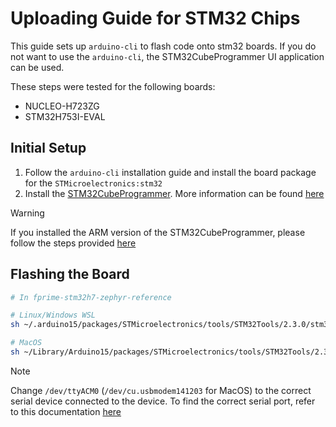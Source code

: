 # Uploading Guide for STM32 Chips

This guide sets up `arduino-cli` to flash code onto stm32 boards. If you do not want to use the `arduino-cli`, the STM32CubeProgrammer UI application can be used.

These steps were tested for the following boards:

- NUCLEO-H723ZG
- STM32H753I-EVAL

## Initial Setup
1. Follow the `arduino-cli` installation guide and install the board package for the `STMicroelectronics:stm32`
2. Install the [STM32CubeProgrammer](https://www.st.com/en/development-tools/stm32cubeprog.html`). More information can be found [here](https://github.com/stm32duino/Arduino_Core_STM32/wiki/Upload-methods)

> [!Warning]
> If you installed the ARM version of the STM32CubeProgrammer, please follow the steps provided [here](../additional-resources/Arduino-STM32CubeProgrammer-Arm-Issue.md)

## Flashing the Board
```sh
# In fprime-stm32h7-zephyr-reference

# Linux/Windows WSL
sh ~/.arduino15/packages/STMicroelectronics/tools/STM32Tools/2.3.0/stm32CubeProg.sh -i swd -f build-fprime-automatic-zephyr/zephyr/zephyr.hex -c /dev/ttyACM0

# MacOS
sh ~/Library/Arduino15/packages/STMicroelectronics/tools/STM32Tools/2.3.0/stm32CubeProg.sh -i swd -f build-fprime-automatic-zephyr/zephyr/zephyr.hex -c /dev/cu.usbmodem142203 
```

> [!Note]
> Change `/dev/ttyACM0` (`/dev/cu.usbmodem141203` for MacOS) to the correct serial device connected to the device. To find the correct serial port, refer to this documentation [here](https://github.com/ngcp-project/gcs-infrastructure/blob/d34eeba4eb547a5174d291a64b36eaa8c11369c8/Communication/XBee/docs/serial_port.md)